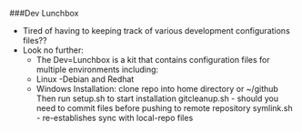###Dev Lunchbox
  - Tired of having to keeping track of various development configurations files??
  - Look no further:
      - The Dev=Lunchbox is a kit that contains configuration files for multiple environments including:
      - Linux
        -Debian and Redhat
      - Windows
  Installation:
      clone repo into home directory or ~/github
      Then run setup.sh to start installation
      gitcleanup.sh - should you need to commit files before pushing to remote repository
      symlink.sh - re-establishes sync with local-repo files
